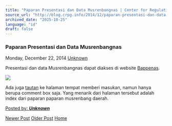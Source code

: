 ```yaml
---
title: "Paparan Presentasi dan Data Musrenbangnas | Center for Regulation, Policy and Governance (CRPG)"
source_url: "http://blog.crpg.info/2014/12/paparan-presentasi-dan-data.html"
archived_date: "2025-10-25"
language: "id"
draft: false
---
```


###  Paparan Presentasi dan Data Musrenbangnas 

Monday, December 22, 2014  [ Unknown ](https://www.blogger.com/profile/00655928445009738553 "author profile")

Presentasi dan data Musrenbangnas dapat diakses di website [Bappenas](http://musrenbangnas.bappenas.go.id/).  
  


[![](https://blogger.googleusercontent.com/img/b/R29vZ2xl/AVvXsEjQIuCqMNX-D2UiKH6WZiBSDI-Lp5Y5DtU7swN5QXDMjWcdP0vRHW-YEsd0J_2EP3ZXasqrC4FjxKIxVI-K7r70cKW0s5mwhxtpngJe31vbjn-kddywnnopXgGUKTkmVtlKVUxXEF3xgzw/s1600-rw/musrenbang.PNG)](https://blogger.googleusercontent.com/img/b/R29vZ2xl/AVvXsEjQIuCqMNX-D2UiKH6WZiBSDI-Lp5Y5DtU7swN5QXDMjWcdP0vRHW-YEsd0J_2EP3ZXasqrC4FjxKIxVI-K7r70cKW0s5mwhxtpngJe31vbjn-kddywnnopXgGUKTkmVtlKVUxXEF3xgzw/s1600/musrenbang.PNG)

  
Ada juga [tautan](http://bappenas.go.id/index.php?cID=4981) ke halaman tempat memberi masukan, namun hanya berupa comment box saja. Yang menarik dari halaman tersebut adalah index dari paparan paparan musrenbang daerah.

[ Posted by: _**Unknown**_ ](https://www.blogger.com/profile/00655928445009738553 "author profile")

[ ](https://www.blogger.com/email-post/1800407982648215581/8508218457659213187 "Email Post") [ ](https://www.blogger.com/post-edit.g?blogID=1800407982648215581&postID=8508218457659213187&from=pencil "Edit Post")

[Newer Post](http://blog.crpg.info/2014/12/ogp-irm-supporting-documents.html "Newer Post") [Older Post](http://blog.crpg.info/2014/12/crpg-wiki-page.html "Older Post") [Home](http://blog.crpg.info/)
